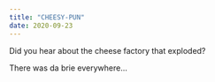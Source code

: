 ```yaml
---
title: "CHEESY-PUN"
date: 2020-09-23
---
```


Did you hear about the cheese factory that exploded?

There was da brie everywhere...
